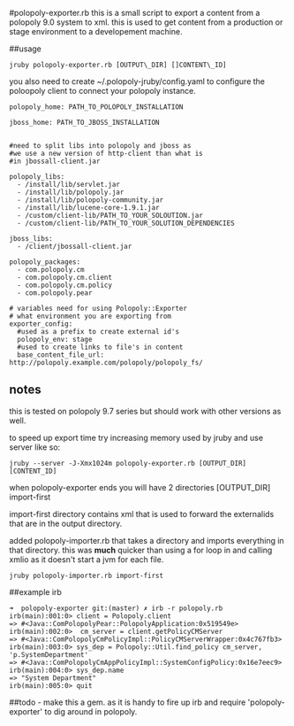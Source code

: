 #polopoly-exporter.rb
this is a small script to export a content from a polopoly 9.0 system to 
xml.  this is used to get content from a production or stage environment
to a developement machine.

##usage

    jruby polopoly-exporter.rb [OUTPUT\_DIR] []CONTENT\_ID]

you also need to create ~/.polopoly-jruby/config.yaml to configure
the poloopoly client to connect your polopoly instance.


    polopoly_home: PATH_TO_POLOPOLY_INSTALLATION
    
    jboss_home: PATH_TO_JBOSS_INSTALLATION
    

    #need to split libs into polopoly and jboss as 
    #we use a new version of http-client than what is 
    #in jbossall-client.jar

    polopoly_libs: 
      - /install/lib/servlet.jar
      - /install/lib/polopoly.jar
      - /install/lib/polopoly-community.jar
      - /install/lib/lucene-core-1.9.1.jar
      - /custom/client-lib/PATH_TO_YOUR_SOLOUTION.jar
      - /custom/client-lib/PATH_TO_YOUR_SOLUTION_DEPENDENCIES
    
    jboss_libs:
      - /client/jbossall-client.jar
    
    polopoly_packages:
      - com.polopoly.cm
      - com.polopoly.cm.client
      - com.polopoly.cm.policy
      - com.polopoly.pear
      
    # variables need for using Polopoly::Exporter
    # what environment you are exporting from 
    exporter_config:  
      #used as a prefix to create external id's
      polopoly_env: stage
      #used to create links to file's in content
      base_content_file_url: http://polopoly.example.com/polopoly/polopoly_fs/

## notes

this is tested on polopoly 9.7 series but should work with other versions as well.

to speed up export time try increasing memory used by jruby and use server like so:

    jruby --server -J-Xmx1024m polopoly-exporter.rb [OUTPUT_DIR] [CONTENT_ID]


when polopoly-exporter ends you will have 2 directories [OUTPUT_DIR] import-first

import-first directory contains xml that is used to forward the externalids that
are in the output directory.

added polopoly-importer.rb that takes a directory and imports everything in that 
directory. this was **much**  quicker than using a for loop in and calling xmlio 
as it doesn't start a jvm for each file.

    jruby polopoly-importer.rb import-first

##example irb

    ➜  polopoly-exporter git:(master) ✗ irb -r polopoly.rb 
    irb(main):001:0> client = Polopoly.client
    => #<Java::ComPolopolyPear::PolopolyApplication:0x519549e>
    irb(main):002:0>  cm_server = client.getPolicyCMServer
    => #<Java::ComPolopolyCmPolicyImpl::PolicyCMServerWrapper:0x4c767fb3>
    irb(main):003:0> sys_dep = Polopoly::Util.find_policy cm_server, 'p.SystemDepartment'
    => #<Java::ComPolopolyCmAppPolicyImpl::SystemConfigPolicy:0x16e7eec9>
    irb(main):004:0> sys_dep.name
    => "System Department"
    irb(main):005:0> quit

##todo
    - make this a gem. as it is handy to fire up irb and require 'polopoly-exporter' to 
            dig around in polopoly.

